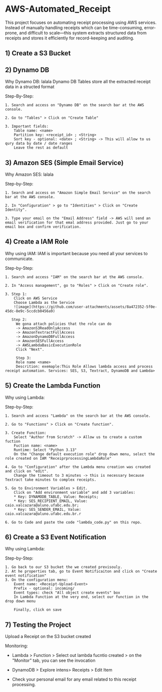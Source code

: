 # AWS-Automated_Receipt
This project focuses on automating receipt processing using AWS services. Instead of manually handling receipts which can be time-consuming, error-prone, and difficult to scale—this system extracts structured data from receipts and stores it efficiently for record-keeping and auditing.


## 1) Create a S3 Bucket

## 2) Dynamo DB

  Why Dynamo DB: lalala Dynamo DB Tables store all the extracted receipt data in a structed format

  Step-By-Step:
    
    1. Search and access on "Dynamo DB" on the search bar at the AWS console.
    
    2. Go to "Tables" > Click on "Create Table"
    
    3. Important fields:
        Table name: <name>
        Partition key: <receipt_id> ; <String>
        Sort key - optional: <date> ; <String> -> This will allow to us qury data by date / date ranges
        Leave the rest as default
  
## 3) Amazon SES (Simple Email Service) 

  Why Amazon SES: lalala

  Step-by-Step:

    1. Search and access on "Amazon Simple Email Service" on the search bar at the AWS console.
    
    2. In "Configuration" > go to "Identities" > Click on "Create Identity".
    
    3. Type your email on the "Email Address" field -> AWS will send an email verification for that emal address provided. Just go to your email box and confirm verification.

## 4) Create a IAM Role

  Why using IAM: IAM is important because you need all your services to communicate.

  Step-by-Step:

    1. Search and access "IAM" on the search bar at the AWS console.
    
    2. In "Access management", go to "Roles" > Click on "Create role".
    
    3. Step 1:
        Click on AWS Service
        Choose Lambda as the Service
        ![image](https://github.com/user-attachments/assets/8a472352-5f0e-45dc-8e9c-5ccdcb0456a9)
       
       Step 2:
         We gona attach policies that the role can do
         -> AmazonS3ReadOnlyAccess
         -> AmazonTextractFullAccess
         -> AmazonDynamoDBFullAccess
         -> AmazonSESFullAccess
         -> AWSLambdaBasicExecutionRole
         Click "Next".
         
         Step 3:
         Role name <name>
         Descrition: exemaple:This Role Allows lambda access and process receipt automation. Services: SES, S3, Textract, DynamoDB and Lambda>

## 5) Create the Lambda Function

  Why using Lambda:

  Step-by-Step:

    1. Search and access "Lambda" on the search bar at the AWS console.
    
    2. Go to "Functions" > Click on "Create function".
    
    3. Create Function:
        Select "Author from Scratch" -> Allow us to create a custom fuction
        Fuction name: <name>
        Runtime: Select "Python 3.13"
        On the "Change default execution role" drop down menu, select the role created on IAM "ReceiprprocessingLambdaRole"
    
    4. Go to "Configuration" after the Lambda menu creation was created and click on "edit".
        Change the timeout to 3 minutes -> this is necessary because Textract take minutes to complex receipts.
    
    5. Go to Environment Variables > Edit.
        Click on "Add environment variable" and add 3 variables:
        * Key: DYNAMODB_TABLE, Value: Receipts;
        * Key: SES_RECIPIENT_EMAIL, Value: caio.valcazara@aluno.ufabc.edu.br;
        * Key: SES_SENDER_EMAIL, Value: caio.valcazara@aluno.ufabc.edu.br.r
    
    6. Go to Code and paste the code "lambda_code.py" on this repo.

## 6) Create a S3 Event Notification

  Why using Lambda:

  Step-by-Step:

    1. Go back to our S3 bucket the we created previsouly.
    2. At he properties tab, go to Event Notificaiton and click on "Create event notification"
    3. On the configuration menu:
        Event name: <Receipt-Upload-Event>
        Prefix - optional: incoming/
        Event types: check "All object create events" box
        In Lambda Function at the very end, select our function in the drop down menu

        Finally, click on save

## 7) Testing the Project

  Upload a Receipt on the S3 bucket created

  Monitoring:
  
  * Lambda > Function > Select out lambda fucntio created > on the "Monitor" tab, you can see the invocation

  * DynamoDB > Explore intens> Receipts > Edit Item
    
  * Check your personal email for any email related to this receipt processing.
  






















    
